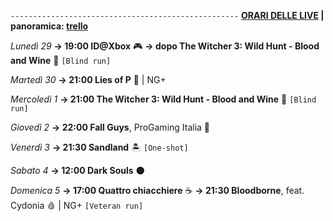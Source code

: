 <code>---------------------------------------------------</code>
<b><u>ORARI DELLE LIVE</u> | panoramica: <a href="https://trello.com/b/iKwdSGf3/sabaku">trello</a></b>

<i>Lunedì 29</i>
<b>→ 19:00 ID@Xbox</b> 🎮
<b>→ dopo The Witcher 3: Wild Hunt - Blood and Wine</b> 🍷 <code>[Blind run]</code>

<i>Martedì 30</i>
<b>→ 21:00 Lies of P</b> 🤥 | NG+

<i>Mercoledì 1</i>
<b>→ 21:00 The Witcher 3: Wild Hunt - Blood and Wine</b> 🍷 <code>[Blind run]</code>

<i>Giovedì 2</i>
<b>→ 22:00 Fall Guys</b>, ProGaming Italia 🍬

<i>Venerdì 3</i>
<b>→ 21:30 Sandland</b> 🏝️ <code>[One-shot]</code>

<i>Sabato 4</i>
<b>→ 12:00 Dark Souls</b> 🌑

<i>Domenica 5</i>
<b>→ 17:00 Quattro chiacchiere</b> ☕️
<b>→ 21:30 Bloodborne</b>, feat. Cydonia 🩸 | NG+ <code>[Veteran run]</code>
